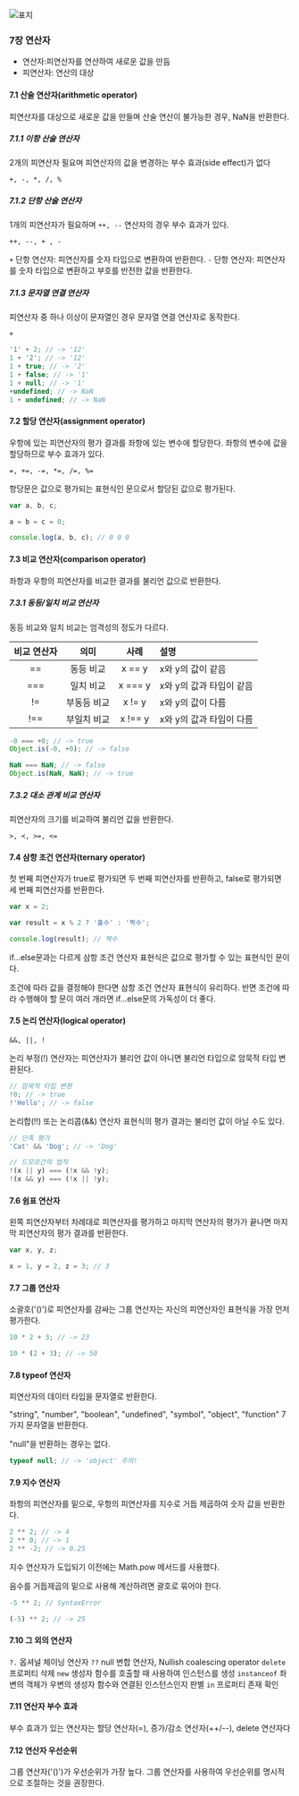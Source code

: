 ![표지](https://image.aladin.co.kr/product/25155/25/cover500/k282633473_1.jpg)

### 7장 연산자
- 연산자:피연산자를 연산하여 새로운 값을 만듬
- 피연산자: 연산의 대상

#### 7.1 산술 연산자(arithmetic operator)
피연산자를 대상으로 새로운 값을 만들며 산술 연산이 불가능한 경우, NaN을 반환한다.

##### 7.1.1 이항 산술 연산자
2개의 피연산자 필요며 피연산자의 값을 변경하는 부수 효과(side effect)가 없다

`+, -, *, /, %`

##### 7.1.2 단항 산술 연산자
1개의 피연산자가 필요하며 `++, --` 연산자의 경우 부수 효과가 있다.

`++, --, + , -`

`+` 단항 연산자: 피연산자를 숫자 타입으로 변환하여 반환한다.
`-` 단항 연산자: 피연산자를 숫자 타입으로 변환하고 부호를 반전한 값을 반환한다.

##### 7.1.3 문자열 연결 연산자
피연산자 중 하나 이상이 문자열인 경우 문자열 연결 연산자로 동작한다.

`+`

```javascript
'1' + 2; // -> '12'
1 + '2'; // -> '12'
1 + true; // -> '2'
1 + false; // -> '1'
1 + null; // -> '1'
+undefined; // -> NaN
1 + undefined; // -> NaN
```

#### 7.2 할당 연산자(assignment operator)
우항에 있는 피연산자의 평가 결과를 좌항에 있는 변수에 할당한다.
좌항의 변수에 값을 할당하므로 부수 효과가 있다.

`=, +=, -=, *=, /=, %=`

항당문은 값으로 평가되는 표현식인 문으로서 할당된 값으로 평가된다.
```javascript
var a, b, c;

a = b = c = 0;

console.log(a, b, c); // 0 0 0
```

#### 7.3 비교 연산자(comparison operator)
좌항과 우항의 피연산자를 비교한 결과를 불리언 값으로 반환한다.

##### 7.3.1 동등/일치 비교 연산자
동등 비교와 일치 비교는 엄격성의 정도가 다르다.

| 비교 연산자 |    의미     |   사례    | 설명                  |
|:------:|:---------:|:-------:|:--------------------|
|   ==   |   동등 비교   | x == y  | x와 y의 값이 같음         |
|  ===   |   일치 비교   | x === y | x와 y의 값과 타입이 같음     |
|   !=   |  부동등 비교   | x != y  | x와 y의 값이 다름         |
|  !==   |  부일치 비교   | x !== y | x와 y의 값과 타입이 다름     |

```javascript
-0 === +0; // -> true
Object.is(-0, +0); // -> false

NaN === NaN; // -> false
Object.is(NaN, NaN); // -> true
```

##### 7.3.2 대소 관계 비교 연산자
피연산자의 크기를 비교하여 불리언 값을 반환한다.

`>, <, >=, <=`

#### 7.4 삼항 조건 연산자(ternary operator)
첫 번째 피연산자가 true로 평가되면 두 번째 피연산자를 반환하고, false로 평가되면 세 번째 피연산자를 반환한다.

```javascript
var x = 2;

var result = x % 2 ? '홀수' : '짝수';

console.log(result); // 짝수
```

if...else문과는 다르게 삼항 조건 연산자 표현식은 값으로 평가할 수 있는 표현식인 문이다.

조건에 따라 값을 결정해야 한다면 삼항 조건 연산자 표현식이 유리하다.
반면 조건에 따라 수행해야 할 문이 여러 개라면 if...else문의 가독성이 더 좋다.

#### 7.5 논리 연산자(logical operator)
`&&, ||, !`

논리 부정(!) 연산자는 피연산자가 불리언 값이 아니면 불리언 타입으로 암묵적 타입 변환된다.
```javascript
// 암묵적 타입 변환
!0; // -> true
!'Hello'; // -> false
```

논리합(!!) 또는 논리콥(&&) 연산자 표현식의 평가 결과는 불리언 값이 아닐 수도 있다.
```javascript
// 단축 평가
'Cat' && 'Dog'; // -> 'Dog'
```

```javascript
// 드모르간의 법칙
!(x || y) === (!x && !y);
!(x && y) === (!x || !y);
```

#### 7.6 쉼표 연산자
왼쪽 피연산자부터 차례대로 피연산자를 평가하고 마지막 연산자의 평가가 끝나면 마지막 피연산자의 평가 결과를 반환한다.

```javascript
var x, y, z;

x = 1, y = 2, z = 3; // 3
```

#### 7.7 그룹 연산자
소괄호('()')로 피연산자를 감싸는 그룹 연산자는 자신의 피연산자인 표현식을 가장 먼저 평가한다.

```javascript
10 * 2 + 3; // -> 23

10 * (2 + 3); // -> 50
```

#### 7.8 typeof 연산자
피연산자의 데이터 타입을 문자열로 반환한다.

"string", "number", "boolean", "undefined", "symbol", "object", "function" 7 가지 문자열을 반환한다.

"null"을 반환하는 경우는 없다.

```javascript
typeof null; // -> 'object' 주의!
```

#### 7.9 지수 연산자
좌항의 피연산자를 밑으로, 우항의 피연산자를 지수로 거듭 제곱하여 숫자 값을 반환한다.

```javascript
2 ** 2; // -> 4
2 ** 0; // -> 1
2 ** -2; // -> 0.25
```

지수 연산자가 도입되기 이전에는 Math.pow 메서드를 사용했다.

음수를 거듭제곱의 밑으로 사용해 계산하려면 괄호로 묶어야 한다.

```javascript
-5 ** 2; // SyntaxError

(-5) ** 2; // -> 25
```

#### 7.10 그 외의 연산자

`?.` 옵셔널 체이닝 연산자
`??` null 변합 연산자, Nullish coalescing operator
`delete` 프로퍼티 삭제
`new` 생성자 함수를 호출할 때 사용하여 인스턴스를 생성
`instanceof` 좌변의 객체가 우변의 생성자 함수와 연결된 인스턴스인지 판별
`in` 프로퍼티 존재 확인

#### 7.11 연산자 부수 효과
부수 효과가 있는 연산자는 할당 연산자(=), 증가/감소 연산자(++/--), delete 연산자다

#### 7.12 연산자 우선순위
그룹 연산자('()')가 우선순위가 가장 높다. 그룹 연산자를 사용하여 우선순위를 명시적으로 조절하는 것을 권장한다.

